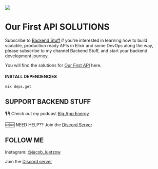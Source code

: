 <img align="center" src="https://github.com/ElixirMentor/elixir_our_first_api"/>

# Our First API SOLUTIONS
Subscribe to [Backend Stuff](https://www.youtube.com/channel/UChbS_z6KHQiIu9et38O37eQ) if you're interested in learning how to build scalable, production ready APIs in Elixir and some DevOps along the way, please subscribe to my channel Backend Stuff, and start your backend development journey.

You will find the solutions for [Our First API](https://www.youtube.com/playlist?list=PL2Rv8vpZJz4xqTf95A7u9eHC4OcQPGlOv) here.

#### INSTALL DEPENDENCIES
```
mix deps.get
```

## SUPPORT BACKEND STUFF

🎙🎙 Check out my podcast [Big App Energy](https://www.hiredgunapps.com/podcast)

🆘🆘 NEED HELP?? Join the [Discord Server](https://discord.gg/HcnjPsWATg)

## FOLLOW ME
Instagram: [@jacob_luetzow](https://www.instagram.com/jacob_luetzow/)

Join the [Discord server](https://discord.gg/HcnjPsWATg)

